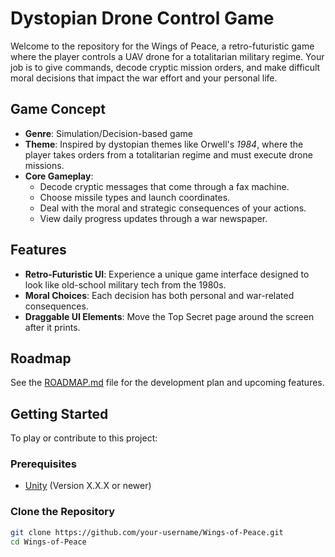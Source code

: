 # Dystopian Drone Control Game

Welcome to the repository for the Wings of Peace, a retro-futuristic game where the player controls a UAV drone for a totalitarian military regime. Your job is to give commands, decode cryptic mission orders, and make difficult moral decisions that impact the war effort and your personal life.

## Game Concept

- **Genre**: Simulation/Decision-based game
- **Theme**: Inspired by dystopian themes like Orwell's *1984*, where the player takes orders from a totalitarian regime and must execute drone missions.
- **Core Gameplay**: 
  - Decode cryptic messages that come through a fax machine.
  - Choose missile types and launch coordinates.
  - Deal with the moral and strategic consequences of your actions.
  - View daily progress updates through a war newspaper.

## Features
- **Retro-Futuristic UI**: Experience a unique game interface designed to look like old-school military tech from the 1980s.
- **Moral Choices**: Each decision has both personal and war-related consequences.
- **Draggable UI Elements**: Move the Top Secret page around the screen after it prints.

## Roadmap

See the [ROADMAP.md](ROADMAP.md) file for the development plan and upcoming features.

## Getting Started

To play or contribute to this project:

### Prerequisites
- [Unity](https://unity.com/) (Version X.X.X or newer)

### Clone the Repository
```bash
git clone https://github.com/your-username/Wings-of-Peace.git
cd Wings-of-Peace

